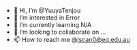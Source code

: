 - 👋 Hi, I’m @YuuyaTenjou
- 👀 I’m interested in Error
- 🌱 I’m currently learning N/A
- 💞️ I’m looking to collaborate on ...
- 📫 How to reach me @lscan0@eq.edu.au

<!---
YuuyaTenjou/YuuyaTenjou is a ✨ special ✨ repository because its `README.md` (this file) appears on your GitHub profile.
You can click the Preview link to take a look at your changes.
--->
